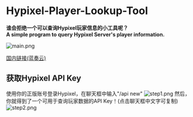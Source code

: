 # Hypixel-Player-Lookup-Tool
**谁会拒绝一个可以查询Hypixel玩家信息的小工具呢？**
<br />
**A simple program to query Hypixel Server's player information.**

![main.png](https://images2.imgbox.com/f8/47/fdL75bm5_o.png "使用图片")

[国内链接(蓝奏云)](https://lgh.lanzous.com/i8Ltikw2hbc)


获取Hypixel API Key
-----------
使用你的正版账号登录Hypixel，在聊天框中输入"/api new"
![step1.png](https://images2.imgbox.com/0a/e6/8YHvKTjG_o.png "步骤一")
然后，你就得到了一个可用于查询玩家数据的API Key！(点击聊天框中文字可复制)
![step2.png](https://images2.imgbox.com/f8/5f/1obVAX1w_o.png "步骤二")
